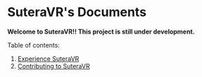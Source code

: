 # SuteraVR's Documents

**Welcome to SuteraVR!! This project is still under development.**

Table of contents:
1. [Experience SuteraVR](./how_to_experience_SuteraVR.md)
2. [Contributing to SuteraVR](./how_to_contribute_to_SuteraVR.md)
